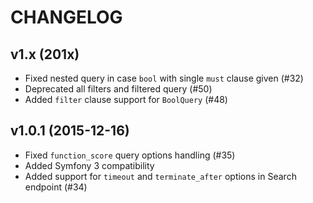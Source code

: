 CHANGELOG
=========

v1.x (201x)
---

- Fixed nested query in case `bool` with single `must` clause given (#32)
- Deprecated all filters and filtered query (#50)
- Added `filter` clause support for `BoolQuery` (#48)

v1.0.1 (2015-12-16)
---
               
- Fixed `function_score` query options handling (#35)
- Added Symfony 3 compatibility
- Added support for `timeout` and `terminate_after` options in Search endpoint (#34)
